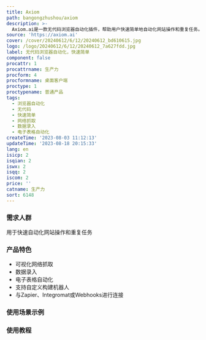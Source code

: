 ```yaml
---
title: Axiom
path: bangongzhushou/axiom
description: >-
  Axiom.ai是一款无代码浏览器自动化插件，帮助用户快速简单地自动化网站操作和重复任务。它提供可视化网络抓取、数据录入、电子表格自动化等功能，用户可以在任何网站或Web应用程序上使用它。Axiom.ai支持自定义构建机器人，无需编码。同时，它还可以与Zapier、Integromat或Webhooks进行连接。您可以免费使用2小时的运行时间，详情请查看定价页面。
source: 'https://axiom.ai'
cover: /cover/20240612/6/12/20240612_bd610615.jpg
logo: /logo/20240612/6/12/20240612_7a627fdd.jpg
label: 无代码浏览器自动化，快速简单
component: false
procattr: 1
procattrname: 生产力
procform: 4
procformname: 桌面客户端
proctype: 1
proctypename: 普通产品
tags:
  - 浏览器自动化
  - 无代码
  - 快速简单
  - 网络抓取
  - 数据录入
  - 电子表格自动化
createTime: '2023-08-03 11:12:13'
updateTime: '2023-08-18 20:15:33'
lang: en
isicp: 2
isqian: 2
iswx: 2
isqq: 2
iscom: 2
price: ''
catname: 生产力
sort: 6148
---
```




### 需求人群
用于快速自动化网站操作和重复任务

### 产品特色
- 可视化网络抓取
- 数据录入
- 电子表格自动化
- 支持自定义构建机器人
- 与Zapier、Integromat或Webhooks进行连接

### 使用场景示例


### 使用教程


  
